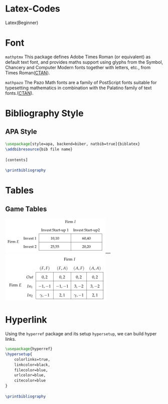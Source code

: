 # Latex-Codes
Latex(Beginner)

# Font #

`mathptmx` This package defines Adobe Times Roman (or equivalent) as default text font, and provides maths support using glyphs from the Symbol, Chancery and Computer Modern fonts together with letters, etc., from Times Roman([CTAN](https://ctan.org/pkg/mathptmx?lang=en)).

`mathpazo` The Pazo Math fonts are a family of PostScript fonts suitable for typesetting mathematics in combination with the Palatino family of text fonts.([CTAN](https://ctan.org/pkg/mathpazo?lang=en)).

# Bibliography Style #

## APA Style
```Latex
\usepackage[style=apa, backend=biber, natbib=true]{biblatex}
\addbibresource{bib file name}

[contents]

\printbibliography
```

# Tables #

## Game Tables

<div id="Game_Tables">
  <a href="./Codes_(Tables)/2by2_Game_Table.tex">
    <img src="./Figures_(Tables)/2by2_Game_Table.png" title="2 by 2 Game Table" alt="2 by 2 Game Table" width="320" height="110"/>&nbsp;&nbsp;&nbsp;&nbsp;
  </a>
  <a href="./Codes_(Tables)/3by4_Game_Table.tex">
    <img src="./Figures_(Tables)/3by4_Game_Table.png" title="3 by 4 Game Table" alt="3 by 4 Game Table" width="320" height="152"/>
  </a>
</div>


# Hyperlink #

Using the `hyperref` package and its setup `hypersetup`, we can build hyper links.

```Latex
\usepackage{hyperref}
\hypersetup{
	colorlinks=true,
	linkcolor=black,
	filecolor=blue,      
	urlcolor=blue,
	citecolor=blue
}

\printbibliography
```
